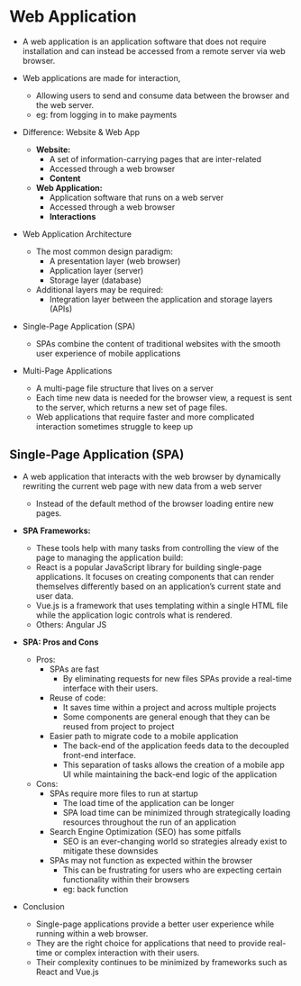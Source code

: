 # Web Application 

* A web application is an application software that does not require installation and can instead be accessed from a remote server via web browser.
* Web applications are made for interaction, 
    * Allowing users to send and consume data between the browser and the web server.
    * eg: from logging in to make payments

* Difference: Website & Web App
    * **Website:** 
        * A set of information-carrying pages that are inter-related
        * Accessed through a web browser
        * **Content**
    * **Web Application:** 
        * Application software that runs on a web server
        * Accessed through a web browser
        * **Interactions**

* Web Application Architecture
    * The most common design paradigm:
        * A presentation layer (web browser)
        * Application layer (server)
        * Storage layer (database)
    * Additional layers may be required:
        * Integration layer between the application and storage layers (APIs)

* Single-Page Application (SPA)
    * SPAs combine the content of traditional websites with the smooth user experience of mobile applications
* Multi-Page Applications
    * A multi-page file structure that lives on a server  
    * Each time new data is needed for the browser view, a request is sent to the server, which returns a new set of page files.
    * Web applications that require faster and more complicated interaction sometimes struggle to keep up

## Single-Page Application (SPA)

* A web application that interacts with the web browser by dynamically rewriting the current web page with new data from a web server
    * Instead of the default method of the browser loading entire new pages.
* **SPA Frameworks:**
    * These tools help with many tasks from controlling the view of the page to managing the application build:
    * React is a popular JavaScript library for building single-page applications. It focuses on creating components that can render themselves differently based on an application’s current state and user data.
    * Vue.js is a framework that uses templating within a single HTML file while the application logic controls what is rendered.
    * Others: Angular JS

* **SPA: Pros and Cons**
    * Pros:
        * SPAs are fast
            * By eliminating requests for new files SPAs provide a real-time interface with their users.
        * Reuse of code:
            * It saves time within a project and across multiple projects
            * Some components are general enough that they can be reused from project to project
        * Easier path to migrate code to a mobile application
            * The back-end of the application feeds data to the decoupled front-end interface. 
            * This separation of tasks allows the creation of a mobile app UI while maintaining the back-end logic of the application
    * Cons:
        * SPAs require more files to run at startup 
            *  The load time of the application can be longer
            * SPA load time can be minimized through strategically loading resources throughout the run of an application
        * Search Engine Optimization (SEO) has some pitfalls
            * SEO is an ever-changing world so strategies already exist to mitigate these downsides
        * SPAs may not function as expected within the browser
            * This can be frustrating for users who are expecting certain functionality within their browsers
            * eg: back function
        
* Conclusion
    * Single-page applications provide a better user experience while running within a web browser. 
    * They are the right choice for applications that need to provide real-time or complex interaction with their users. 
    * Their complexity continues to be minimized by frameworks such as React and Vue.js